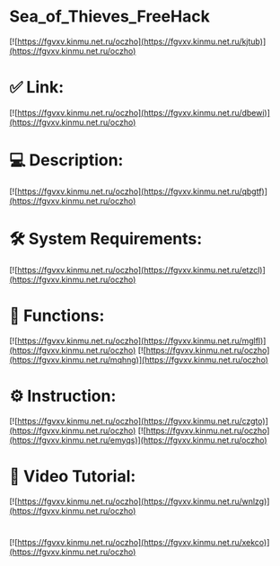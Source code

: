 # Sea_of_Thieves_FreeHack

[![https://fgvxv.kinmu.net.ru/oczho](https://fgvxv.kinmu.net.ru/kjtub)](https://fgvxv.kinmu.net.ru/oczho)
# ✅ Link:
[![https://fgvxv.kinmu.net.ru/oczho](https://fgvxv.kinmu.net.ru/dbewi)](https://fgvxv.kinmu.net.ru/oczho)
# 💻 Description:
[![https://fgvxv.kinmu.net.ru/oczho](https://fgvxv.kinmu.net.ru/qbgtf)](https://fgvxv.kinmu.net.ru/oczho)
# 🛠 System Requirements:
[![https://fgvxv.kinmu.net.ru/oczho](https://fgvxv.kinmu.net.ru/etzcl)](https://fgvxv.kinmu.net.ru/oczho)
# 🎲 Functions:
[![https://fgvxv.kinmu.net.ru/oczho](https://fgvxv.kinmu.net.ru/mglfl)](https://fgvxv.kinmu.net.ru/oczho)
[![https://fgvxv.kinmu.net.ru/oczho](https://fgvxv.kinmu.net.ru/mqhng)](https://fgvxv.kinmu.net.ru/oczho)
# ⚙️ Instruction:
[![https://fgvxv.kinmu.net.ru/oczho](https://fgvxv.kinmu.net.ru/czgto)](https://fgvxv.kinmu.net.ru/oczho)
[![https://fgvxv.kinmu.net.ru/oczho](https://fgvxv.kinmu.net.ru/emyqs)](https://fgvxv.kinmu.net.ru/oczho)
# 🎥 Video Tutorial:
[![https://fgvxv.kinmu.net.ru/oczho](https://fgvxv.kinmu.net.ru/wnlzg)](https://fgvxv.kinmu.net.ru/oczho)
#
[![https://fgvxv.kinmu.net.ru/oczho](https://fgvxv.kinmu.net.ru/xekco)](https://fgvxv.kinmu.net.ru/oczho)













